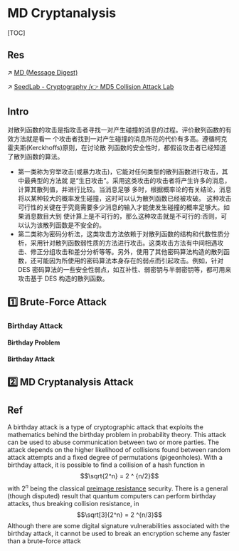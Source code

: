 # MD Cryptanalysis

[TOC]



## Res
↗ [MD (Message Digest)](../../../🤐%20Cryptography/Modern%20Cryptography/Integrity%20&%20Authentication/Message%20Digest%20&%20Hash%20Function%20(Integrity)/MD%20(Message%20Digest)/MD%20(Message%20Digest).md)

↗ [SeedLab - Cryptography /👉 MD5 Collision Attack Lab](../../../../☠️%20Kill%20Chain/🎯%20Cyber%20Ranges%20&%20Labs/🧪%20Ranges%20&%20Security%20Labs/SEED%20Project/SeedLab%20-%20Cryptography.md#👉%20MD5%20Collision%20Attack%20Lab)



## Intro
对散列函数的攻击是指攻击者寻找一对产生碰撞的消息的过程。评价散列函数的有效方法就是看一 个攻击者找到一对产生碰撞的消息所花的代价有多高。遵循柯克霍夫斯(Kerckhoffs)原则，在讨论散 列函数的安全性时，都假设攻击者已经知道了散列函数的算法。
- 第一类称为穷举攻击(或暴力攻击)，它能对任何类型的散列函数进行攻击，其中最典型的方法就 是“生日攻击”。采用这类攻击的攻击者将产生许多的消息，计算其散列值，并进行比较。当消息足够 多时，根据概率论的有关结论，消息将以某种较大的概率发生碰撞，这时可以认为散列函数已经被攻破。 这种攻击可行性的关键在于究竟需要多少消息的输入才能使发生碰撞的概率足够大。如果消息数目大到 使计算上是不可行的，那么这种攻击就是不可行的:否则，可以认为该散列函数是不安全的。
- 第二类称为密码分析法，这类攻击方法依赖于对散列函数的结构和代数性质分析，采用针对散列函数弱性质的方法进行攻击。这类攻击方法有中间相遇攻击、修正分组攻击和差分分析等等。另外，使用了其他密码算法构造的散列函数，还可能因为所使用的密码算法本身存在的弱点而引起攻击。例如，针对 DES 密码算法的一些安全性弱点，如互补性、弱密钥与半弱密钥等，都可用来攻击基于 DES 构造的散列函数。



## 1️⃣ Brute-Force Attack
### Birthday Attack
#### Birthday Problem


#### Birthday Attack



## 2️⃣ MD Cryptanalysis Attack



## Ref
[MD5 Collision Attack Lab — A Cryptographic Security SEEDLab]: https://medium.com/@shrutiavinodh/md5-collision-attack-lab-a-cryptographic-security-seedlab-448329a57f9b

[👍 哈希碰撞与生日攻击 | 阮一峰的网络日志]: https://www.ruanyifeng.com/blog/2018/09/hash-collision-and-birthday-attack.html

[Birthday attack | Wikipedia]: https://en.wikipedia.org/wiki/Birthday_attack

A birthday attack is a type of cryptographic attack that exploits the mathematics behind the birthday problem in probability theory. This attack can be used to abuse communication between two or more parties. The attack depends on the higher likelihood of collisions found between random attack attempts and a fixed degree of permutations (pigeonholes). With a birthday attack, it is possible to find a collision of a hash function in $$\sqrt{2^n} = 2 ^ {n/2}$$
with $2^{n}$ being the classical [preimage resistance](https://en.wikipedia.org/wiki/Preimage_resistance "Preimage resistance") security. There is a general (though disputed) result that quantum computers can perform birthday attacks, thus breaking collision resistance, in $$\sqrt[3]{2^n} = 2 ^{n/3}$$
Although there are some digital signature vulnerabilities associated with the birthday attack, it cannot be used to break an encryption scheme any faster than a brute-force attack

